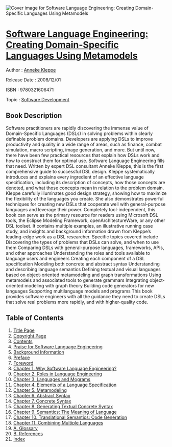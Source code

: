 ![Cover image for Software Language Engineering: Creating Domain-Specific Languages Using Metamodels](https://imgdetail.ebookreading.net/cover/cover/software_development/EB9780321606471.jpg)

[Software Language Engineering: Creating Domain-Specific Languages Using Metamodels](https://ebookreading.net/view/book/Software+Language+Engineering%3A+Creating+Domain-Specific+Languages+Using+Metamodels-EB9780321606471_1.html "Software Language Engineering: Creating Domain-Specific Languages Using Metamodels")
====================================================================================================================

Author : [Anneke Kleppe](https://ebookreading.net/search/author/Anneke+Kleppe)

Release Date : 2008/12/01

ISBN : 9780321606471

Topic : [Software Development](https://ebookreading.net/search/category/software-development)

Book Description
-----------------

Software practitioners are rapidly discovering the immense value of Domain-Specific Languages (DSLs) in solving problems within clearly definable problem domains. Developers are applying DSLs to improve productivity and quality in a wide range of areas, such as finance, combat simulation, macro scripting, image generation, and more. But until now, there have been few practical resources that explain how DSLs work and how to construct them for optimal use.
Software Language Engineering fills that need. Written by expert DSL consultant Anneke Kleppe, this is the first comprehensive guide to successful DSL design. Kleppe systematically introduces and explains every ingredient of an effective
language specification, including its description of concepts, how those concepts are denoted, and what those concepts mean in relation to the problem domain. Kleppe carefully illuminates good design strategy, showing how to maximize the flexibility of the languages you create. She also demonstrates powerful techniques for creating new DSLs that cooperate well with general-purpose languages and leverage their power.
Completely tool-independent, this book can serve as the primary resource for readers using Microsoft DSL tools, the Eclipse Modeling Framework, openArchitectureWare, or any other DSL toolset. It contains multiple examples, an illustrative running case study, and insights and background information drawn from Kleppe’s leading-edge work as a DSL researcher.
Specific topics covered include
 Discovering the types of problems that DSLs can solve, and when to use them 
 Comparing DSLs with general-purpose languages, frameworks, APIs, and other approaches 
 Understanding the roles and tools available to language users and engineers 
 Creating each component of a DSL specification 
 Modeling both concrete and abstract syntax 
 Understanding and describing language semantics 
 Defining textual and visual languages based on object-oriented metamodeling and graph transformations 
 Using metamodels and associated tools to generate grammars 
 Integrating object-oriented modeling with graph theory 
 Building code generators for new languages 
 Supporting multilanguage models and programs 
This book provides software engineers with all the guidance they need to create DSLs that solve real problems more rapidly, and with higher-quality code.
              
Table of Contents
-----------------

1. [Title Page](https://ebookreading.net/view/book/Software+Language+Engineering%3A+Creating+Domain-Specific+Languages+Using+Metamodels-EB9780321606471_2.html)
1. [Copyright Page](https://ebookreading.net/view/book/Software+Language+Engineering%3A+Creating+Domain-Specific+Languages+Using+Metamodels-EB9780321606471_2.html#id370734)
1. [Contents](https://ebookreading.net/view/book/Software+Language+Engineering%3A+Creating+Domain-Specific+Languages+Using+Metamodels-EB9780321606471_3.html)
1. [Praise for Software Language Engineering](https://ebookreading.net/view/book/Software+Language+Engineering%3A+Creating+Domain-Specific+Languages+Using+Metamodels-EB9780321606471_4.html)
1. [Background Information](https://ebookreading.net/view/book/Software+Language+Engineering%3A+Creating+Domain-Specific+Languages+Using+Metamodels-EB9780321606471_5.html)
1. [Preface](https://ebookreading.net/view/book/Software+Language+Engineering%3A+Creating+Domain-Specific+Languages+Using+Metamodels-EB9780321606471_6.html)
1. [Foreword](https://ebookreading.net/view/book/Software+Language+Engineering%3A+Creating+Domain-Specific+Languages+Using+Metamodels-EB9780321606471_7.html)
1. [Chapter 1. Why Software Language Engineering?](https://ebookreading.net/view/book/Software+Language+Engineering%3A+Creating+Domain-Specific+Languages+Using+Metamodels-EB9780321606471_8.html)
1. [Chapter 2. Roles in Language Engineering](https://ebookreading.net/view/book/Software+Language+Engineering%3A+Creating+Domain-Specific+Languages+Using+Metamodels-EB9780321606471_9.html)
1. [Chapter 3. Languages and Mograms](https://ebookreading.net/view/book/Software+Language+Engineering%3A+Creating+Domain-Specific+Languages+Using+Metamodels-EB9780321606471_10.html)
1. [Chapter 4. Elements of a Language Specification](https://ebookreading.net/view/book/Software+Language+Engineering%3A+Creating+Domain-Specific+Languages+Using+Metamodels-EB9780321606471_11.html)
1. [Chapter 5. Metamodeling](https://ebookreading.net/view/book/Software+Language+Engineering%3A+Creating+Domain-Specific+Languages+Using+Metamodels-EB9780321606471_12.html)
1. [Chapter 6. Abstract Syntax](https://ebookreading.net/view/book/Software+Language+Engineering%3A+Creating+Domain-Specific+Languages+Using+Metamodels-EB9780321606471_13.html)
1. [Chapter 7. Concrete Syntax](https://ebookreading.net/view/book/Software+Language+Engineering%3A+Creating+Domain-Specific+Languages+Using+Metamodels-EB9780321606471_14.html)
1. [Chapter 8. Generating Textual Concrete Syntax](https://ebookreading.net/view/book/Software+Language+Engineering%3A+Creating+Domain-Specific+Languages+Using+Metamodels-EB9780321606471_15.html)
1. [Chapter 9. Semantics: The Meaning of Language](https://ebookreading.net/view/book/Software+Language+Engineering%3A+Creating+Domain-Specific+Languages+Using+Metamodels-EB9780321606471_16.html)
1. [Chapter 10. Translational Semantics: Code Generation](https://ebookreading.net/view/book/Software+Language+Engineering%3A+Creating+Domain-Specific+Languages+Using+Metamodels-EB9780321606471_17.html)
1. [Chapter 11. Combining Multiple Languages](https://ebookreading.net/view/book/Software+Language+Engineering%3A+Creating+Domain-Specific+Languages+Using+Metamodels-EB9780321606471_18.html)
1. [A. Glossary](https://ebookreading.net/view/book/Software+Language+Engineering%3A+Creating+Domain-Specific+Languages+Using+Metamodels-EB9780321606471_19.html)
1. [B. References](https://ebookreading.net/view/book/Software+Language+Engineering%3A+Creating+Domain-Specific+Languages+Using+Metamodels-EB9780321606471_20.html)
1. [Index](https://ebookreading.net/view/book/Software+Language+Engineering%3A+Creating+Domain-Specific+Languages+Using+Metamodels-EB9780321606471_21.html)
